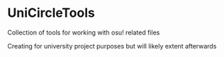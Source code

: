 # UniCircleTools
Collection of tools for working with osu! related files

Creating for university project purposes but will likely extent afterwards
